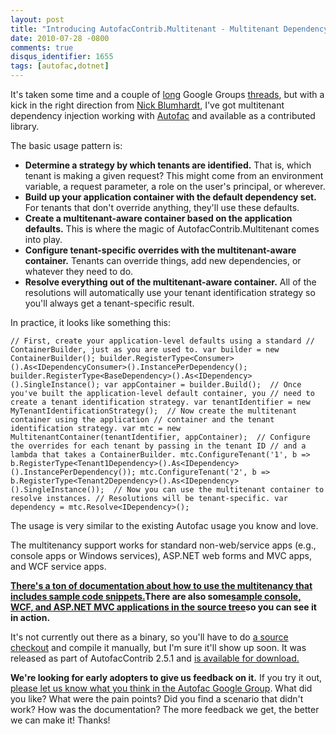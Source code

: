 ```yaml
---
layout: post
title: "Introducing AutofacContrib.Multitenant - Multitenant Dependency Injection with Autofac"
date: 2010-07-28 -0800
comments: true
disqus_identifier: 1655
tags: [autofac,dotnet]
---
```

It's taken some time and a couple of
[long](http://groups.google.com/group/autofac/browse_thread/thread/c21616ef0a029ddb)
Google Groups
[threads](http://groups.google.com/group/autofac/browse_thread/thread/65430a14f895096c),
but with a kick in the right direction from [Nick
Blumhardt](http://nblumhardt.com/), I've got multitenant dependency
injection working with [Autofac](http://autofac.googlecode.com) and
available as a contributed library.

The basic usage pattern is:

- **Determine a strategy by which tenants are identified.** That is,
    which tenant is making a given request? This might come from an
    environment variable, a request parameter, a role on the user's
    principal, or wherever.
- **Build up your application container with the default dependency
    set.** For tenants that don't override anything, they'll use these
    defaults.
- **Create a multitenant-aware container based on the application
    defaults.** This is where the magic of AutofacContrib.Multitenant
    comes into play.
- **Configure tenant-specific overrides with the multitenant-aware
    container.** Tenants can override things, add new dependencies, or
    whatever they need to do.
- **Resolve everything out of the multitenant-aware container.** All
    of the resolutions will automatically use your tenant identification
    strategy so you'll always get a tenant-specific result.

In practice, it looks like something this:

    // First, create your application-level defaults using a standard // ContainerBuilder, just as you are used to. var builder = new ContainerBuilder(); builder.RegisterType<Consumer>().As<IDependencyConsumer>().InstancePerDependency(); builder.RegisterType<BaseDependency>().As<IDependency>().SingleInstance(); var appContainer = builder.Build();  // Once you've built the application-level default container, you // need to create a tenant identification strategy. var tenantIdentifier = new MyTenantIdentificationStrategy();  // Now create the multitenant container using the application // container and the tenant identification strategy. var mtc = new MultitenantContainer(tenantIdentifier, appContainer);  // Configure the overrides for each tenant by passing in the tenant ID // and a lambda that takes a ContainerBuilder. mtc.ConfigureTenant('1', b => b.RegisterType<Tenant1Dependency>().As<IDependency>().InstancePerDependency()); mtc.ConfigureTenant('2', b => b.RegisterType<Tenant2Dependency>().As<IDependency>().SingleInstance());  // Now you can use the multitenant container to resolve instances. // Resolutions will be tenant-specific. var dependency = mtc.Resolve<IDependency>();

The usage is very similar to the existing Autofac usage you know and
love.

The multitenancy support works for standard non-web/service apps (e.g.,
console apps or Windows services), ASP.NET web forms and MVC apps, and
WCF service apps.

[**There's a ton of documentation about how to use the multitenancy that
includes sample code
snippets.**](http://code.google.com/p/autofac/wiki/MultitenantIntegration)**There
are also some**[**sample console, WCF, and ASP.NET MVC applications in
the source
tree**](http://code.google.com/p/autofac/source/browse/#svn/trunk/contrib/Example)**so
you can see it in action.**

It's not currently out there as a binary, so you'll have to do [a source
checkout](http://code.google.com/p/autofac/source/checkout) and compile
it manually, but I'm sure it'll show up soon. It was released as part of
AutofacContrib 2.5.1 and [is available for
download.](http://code.google.com/p/autofac/downloads/list)

**We're looking for early adopters to give us feedback on it.** If you
try it out, [please let us know what you think in the Autofac Google
Group](http://groups.google.com/group/autofac). What did you like? What
were the pain points? Did you find a scenario that didn't work? How was
the documentation? The more feedback we get, the better we can make it!
Thanks!
